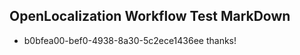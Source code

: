 ## OpenLocalization Workflow Test MarkDown
* b0bfea00-bef0-4938-8a30-5c2ece1436ee thanks!

<!--HONumber=Aug16_HO1-->


